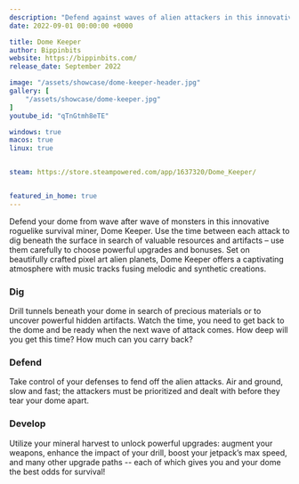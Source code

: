 ```yaml
---
description: "Defend against waves of alien attackers in this innovative roguelike survival miner. Dig for resources and choose from powerful upgrade paths. Is there enough time to mine a little deeper and get back to defend before the monsters attack your dome?"
date: 2022-09-01 00:00:00 +0000

title: Dome Keeper
author: Bippinbits
website: https://bippinbits.com/
release_date: September 2022

image: "/assets/showcase/dome-keeper-header.jpg"
gallery: [
	"/assets/showcase/dome-keeper.jpg"
]
youtube_id: "qTnGtmh8eTE"

windows: true
macos: true
linux: true


steam: https://store.steampowered.com/app/1637320/Dome_Keeper/


featured_in_home: true
---
```


<p>
  Defend your dome from wave after wave of monsters in this innovative roguelike survival miner, Dome Keeper. Use the time between each attack to dig beneath the surface in search of valuable resources and artifacts – use them carefully to choose powerful upgrades and bonuses. Set on beautifully crafted pixel art alien planets, Dome Keeper offers a captivating atmosphere with music tracks fusing melodic and synthetic creations.
</p>
<h3>Dig</h3>
<p>
	Drill tunnels beneath your dome in search of precious materials or to uncover powerful hidden artifacts. Watch the time, you need to get back to the dome and be ready when the next wave of attack comes. How deep will you get this time? How much can you carry back?
</p>
<h3>Defend</h3>
<p>
	Take control of your defenses to fend off the alien attacks. Air and ground, slow and fast; the attackers must be prioritized and dealt with before they tear your dome apart.
</p>
<h3>Develop</h3>
<p>
	Utilize your mineral harvest to unlock powerful upgrades: augment your weapons, enhance the impact of your drill, boost your jetpack’s max speed, and many other upgrade paths -- each of which gives you and your dome the best odds for survival!
</p>
